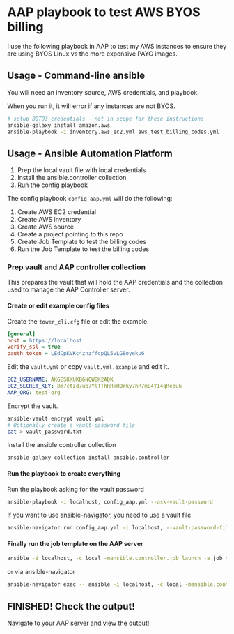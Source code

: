 # AAP playbook to test AWS BYOS billing

I use the following playbook in AAP to test my AWS instances to ensure they are
using BYOS Linux vs the more expensive PAYG images.

## Usage - Command-line ansible

You will need an inventory source, AWS credentials, and playbook.

When you run it, it will error if any instances are not BYOS.

```bash
# setup BOTO3 credentials - not in scope for these instructions
ansible-galaxy install amazon.aws
ansible-playbook -i inventory.aws_ec2.yml aws_test_billing_codes.yml
```

## Usage - Ansible Automation Platform

1. Prep the local vault file with local credentials
2. Install the ansible.controller collection
3. Run the config playbook

The config playbook `config_aap.yml` will do the following:

1. Create AWS EC2 credential
2. Create AWS inventory
3. Create AWS source
4. Create a project pointing to this repo
5. Create Job Template to test the billing codes
5. Run the Job Template to test the billing codes

### Prep vault and AAP controller collection

This prepares the vault that will hold the AAP credentials and the collection
used to manage the AAP Controller server.


#### Create or edit example config files

Create the `tower_cli.cfg` file or edit the example.

```ini
[general]
host = https://localhost
verify_ssl = true
oauth_token = LEdCpKVKc4znzffcpQL5vLG8oyeku6
```

Edit the `vault.yml` or copy `vault.yml.example` and edit it.

```yaml
EC2_USERNAME: AKGESKKUKB6NQWBK2ADK
EC2_SECRET_KEY: 8m7ctzd7ub7YlTThRRkHQrky7hR7mE4YI4qReou6
AAP_ORG: test-org
```

Encrypt the vault.

```bash
ansible-vault encrypt vault.yml
# Optionally create a vault-password file
cat > vault_password.txt
```

Install the ansible.controller collection

```bash
ansible-galaxy collection install ansible.controller
```

#### Run the playbook to create everything

Run the playbook asking for the vault password

```bash
ansible-playbook -i localhost, config_aap.yml --ask-vault-password
```

If you want to use ansible-navigator, you need to use a vault file

```bash
ansible-navigator run config_aap.yml -i localhost, --vault-password-file=vault_password.txt
```

#### Finally run the job template on the AAP server

```bash
ansible -i localhost, -c local -mansible.controller.job_launch -a job_template=AWS-Test-Billing-Codes all
```

or via ansible-navigator

```bash
ansible-navigator exec -- ansible -i localhost, -c local -mansible.controller.job_launch -a job_template=AWS-Test-Billing-Codes all
```

## FINISHED! Check the output!

Navigate to your AAP server and view the output!
